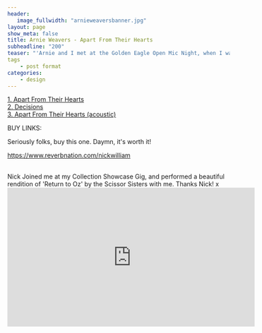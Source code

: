 ```yaml
---
header:
   image_fullwidth: "arnieweaversbanner.jpg"
layout: page
show_meta: false
title: Arnie Weavers - Apart From Their Hearts
subheadline: "200"
teaser: "'Arnie and I met at the Golden Eagle Open Mic Night, when I was 17/18 years old. He had the most beautiful song, 'Apart from their Hearts', which we produced together in the studio. We became firm friends, and even made a shortlived band together, called 'Ku-Ko'. I drew the compass on the cover, which is stuck to my bedroom wall to this day.'"
tags
    - post format
categories:
    - design 
---
```

<!--more-->
 <a href="https://www.reverbnation.com/nickwilliam/songs">1. Apart From Their Hearts</a><br>
 <a href="https://www.amazon.com/Self-Telepathy-Nick-William/dp/B004QOATWU">2. Decisions</a><br>
 <a href="https://www.amazon.com/Self-Telepathy-Nick-William/dp/B004QOATWU">3. Apart From Their Hearts (acoustic)</a><br>

BUY LINKS:

Seriously folks, buy this one. Daymn, it's worth it!


https://www.reverbnation.com/nickwilliam

<br>
Nick Joined me at my Collection Showcase Gig, and performed a beautiful rendition of 'Return to Oz' by the Scissor Sisters with me. Thanks Nick! x<br>
  <iframe width="560" height="315" src="https://www.youtube.com/embed/i3KqpjYqrLo" frameborder="0" allowfullscreen></iframe>
